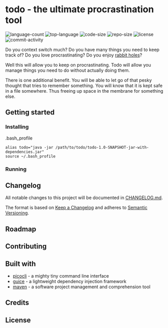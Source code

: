 # todo - the ultimate procrastination tool
![language-count](https://img.shields.io/github/languages/count/avanderw/todo)
![top-language](https://img.shields.io/github/languages/top/avanderw/todo)
![code-size](https://img.shields.io/github/languages/code-size/avanderw/todo)
![repo-size](https://img.shields.io/github/repo-size/avanderw/todo)
![license](https://img.shields.io/github/license/avanderw/todo)
![commit-activity](https://img.shields.io/github/commit-activity/y/avanderw/todo)

Do you context switch much?
Do you have many things you need to keep track of?
Do you love procrastinating?
Do you enjoy [rabbit holes](https://news.ycombinator.com/item?id=12778836)?

Well this will allow you to keep on procrastinating.
Todo will allow you manage things you need to do without actually doing them.

There is one additional benefit.
You will be able to let go of that pesky thought that tries to remember something.
You will know that it is kept safe in a file somewhere.
Thus freeing up space in the membrane for something else.

## Getting started

### Installing
.bash_profile

```
alias todo="java -jar /path/to/todo/todo-1.0-SNAPSHOT-jar-with-dependencies.jar"
source ~/.bash_profile
```

### Running

## Changelog

All notable changes to this project will be documented in [CHANGELOG.md](CHANGELOG.md).

The format is based on [Keep a Changelog](https://keepachangelog.com/en/1.0.0/) 
and adheres to [Semantic Versioning](https://semver.org/spec/v2.0.0.html).

## Roadmap

## Contributing

## Built with
- [picocli](https://github.com/remkop/picocli) - a mighty tiny command line interface
- [guice](https://github.com/google/guice) - a lightweight dependency injection framework
- [maven](https://maven.apache.org/) - a software project management and comprehension tool

## Credits

## License